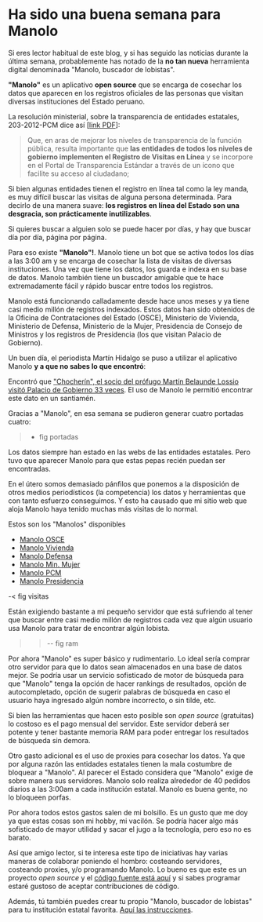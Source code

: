 # Ha sido una buena semana para Manolo

Si eres lector habitual de este blog, y si has seguido las noticias durante la
última semana, probablemente has notado de la **no tan nueva** herramienta
digital denominada "Manolo, buscador de lobistas".

**"Manolo"** es un aplicativo **open source** que se encarga de cosechar los
datos que aparecen en los registros oficiales de las personas que visitan
diversas instituciones del Estado peruano.

La resolución ministerial, sobre la transparencia de entidades estatales,
203-2012-PCM dice así 
[[link PDF](http://www.peru.gob.pe/docs/PLANES/133/PLAN_133_R.M_N%C2%B0_203-2012-PCM_-_Modifican_Directiva_sobre_2013.pdf)]:

> Que, en aras de mejorar los niveles de transparencia
de la función pública, resulta importante que **las entidades
de todos los niveles de gobierno implementen el Registro
de Visitas en Línea** y se incorpore en el Portal de
Transparencia Estándar a través de un ícono que facilite
su acceso al ciudadano;

Si bien algunas entidades tienen el registro en línea tal como la ley manda, es
muy difícil buscar las visitas de alguna persona determinada. Para decirlo de
una manera suave: **los registros en línea del Estado son una desgracia,
son prácticamente inutilizables**.

Si quieres buscar a alguien solo se puede hacer por días, y hay que buscar día
por día, página por página.

Para eso existe **"Manolo"!**. Manolo tiene un bot que se activa todos los días
a las 3:00 am y se encarga de cosechar la lista de visitas de diversas
instituciones. Una vez que tiene los datos, los guarda e indexa en su base de
datos. Manolo también tiene un buscador amigable que te hace extremadamente
fácil y rápido buscar entre todos los registros.

Manolo está funcionando calladamente desde hace unos meses y ya tiene casi
medio millón de registros indexados. Estos datos han sido obtenidos de la
Oficina de Contrataciones del Estado (OSCE), Ministerio de Vivienda, Ministerio
de Defensa, Ministerio de la Mujer, Presidencia de Consejo de Ministros y los
registros de Presidencia (los que visitan Palacio de Gobierno).

Un buen día, el periodista Martín Hidalgo se puso a utilizar el aplicativo
Manolo **y a que no sabes lo que encontró**:

Encontró que ["Chocherín", el socio del prófugo Martín Belaunde Lossio visitó
Palacio de Gobierno 33 veces](http://utero.pe/2014/11/24/exclusivo-chocherin-el-socio-de-martin-belaunde-visito-palacio-de-gobierno-33-veces/).
El uso de Manolo le permitió encontrar este dato en un santiamén.

Gracias a "Manolo", en esa semana se pudieron generar cuatro portadas cuatro:

>- fig portadas

Los datos siempre han estado en las webs de las entidades estatales. Pero tuvo
que aparecer Manolo para que estas pepas recién puedan ser encontradas.

En el útero somos demasiado pánfilos que ponemos a la disposición de otros
medios periodísticos (la competencia) los datos y herramientas que con tanto
esfuerzo conseguimos. Y esto ha causado que mi sitio web que aloja Manolo haya
tenido muchas más visitas de lo normal. 

Estos son los "Manolos" disponibles

* [Manolo OSCE](http://www.aniversarioperu.me/manolo/)
* [Manolo Vivienda](http://www.aniversarioperu.me/manolo_vivienda/)
* [Manolo Defensa](http://www.aniversarioperu.me/manolo_defensa/)
* [Manolo Min. Mujer](http://www.aniversarioperu.me/manolo_mujer/)
* [Manolo PCM](http://www.aniversarioperu.me/manolo_pcm/)
* [Manolo Presidencia](http://www.aniversarioperu.me/manolo_presidencia/)

-< fig visitas

Están exigiendo bastante a mi pequeño servidor que está sufriendo al tener que
buscar entre casi medio millón de registros cada vez que algún usuario usa
Manolo para tratar de encontrar algún lobista.

>>-- fig ram

Por ahora "Manolo" es super básico y rudimentario. Lo ideal sería comprar otro
servidor para que lo datos sean almacenados en una base de datos mejor. Se
podría usar un servicio sofisticado de motor de búsqueda para que "Manolo"
tenga la opción de hacer rankings de resultados, opción de autocompletado,
      opción de sugerir palabras de búsqueda en caso el usuario haya ingresado
      algún nombre incorrecto, o sin tilde, etc.

Si bien las herramientas que hacen esto posible son *open source* (gratuitas)
    lo costoso es el pago mensual del servidor. Este servidor deberá ser
    potente y tener bastante memoria RAM para poder entregar los resultados de
    búsqueda sin demora.
      

Otro gasto adicional es el uso de proxies para cosechar los datos. Ya que por
alguna razón las entidades estatales tienen la mala costumbre de bloquear a
"Manolo". Al parecer el Estado considera que "Manolo" exige de sobre
manera sus servidores. Manolo solo realiza alrededor de 40 pedidos diarios a 
las 3:00am a cada institución estatal. Manolo es buena gente, no lo bloqueen
porfas.

Por ahora todos estos gastos salen de mi bolsillo. Es un gusto que me doy ya
que estas cosas son mi hobby, mi vacilón. Se podría hacer algo más sofisticado
de mayor utilidad y sacar el jugo a la tecnología, pero eso no es barato.

Así que amigo lector, si te interesa este tipo de iniciativas hay varias
maneras de colaborar poniendo el hombro: costeando servidores, costeando
proxies, y/o programando Manolo. Lo bueno es que este es un proyecto *open 
source* y el [código fuente está aquí](https://github.com/aniversarioperu/django-manolo) y si sabes programar estaré gustoso de
aceptar contribuciones de código.

Además, tú también puedes crear tu propio "Manolo, buscador de lobistas" para
tu institución estatal favorita. [Aquí las instrucciones](http://django-manolo.readthedocs.org/en/latest/).
